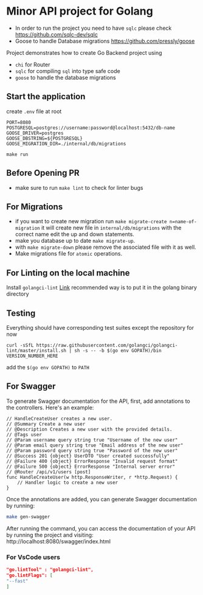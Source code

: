 # Minor API project for Golang

* In order to run the project you need to have `sqlc` please check https://github.com/sqlc-dev/sqlc
* Goose to handle Database migrations https://github.com/pressly/goose

Project demonstrates how to create Go Backend project using
* `chi` for Router
* `sqlc` for compiling `sql` into type safe code
* `goose` to handle the database migrations

## Start the application

create `.env` file at root
```shell
PORT=8080
POSTGRESQL=postgres://username:password@localhost:5432/db-name
GOOSE_DRIVER=postgres
GOOSE_DBSTRING=${POSTGRESQL}
GOOSE_MIGRATION_DIR=./internal/db/migrations
```

```shell
make run
```

## Before Opening PR 
* make sure to run `make lint` to check for linter bugs

## For Migrations
* if you want to create new migration run `make migrate-create n=name-of-migration` it will create new file in `internal/db/migrations` with the correct name edit the up and down statements.
* make you database up to date `make migrate-up`.
* with `make migrate-down` please remove the associated file with it as well.
* Make migrations file for `atomic` operations.


## For Linting on the local machine
Install `golangci-lint` [Link](https://golangci-lint.run/welcome/install/) recommended way is to put it in the golang binary directory

## Testing 
Everything should have corresponding test suites except the repository for now

```shell 
curl -sSfL https://raw.githubusercontent.com/golangci/golangci-lint/master/install.sh | sh -s -- -b $(go env GOPATH)/bin VERSION_NUMBER_HERE
```

add the `$(go env GOPATH)` to `PATH`

## For Swagger 
To generate Swagger documentation for the API, first, add annotations to the controllers. Here's an example:
```
// HandleCreateUser creates a new user.
// @Summary Create a new user
// @Description Creates a new user with the provided details.
// @Tags user
// @Param username query string true "Username of the new user"
// @Param email query string true "Email address of the new user"
// @Param password query string true "Password of the new user"
// @Success 201 {object} UserDTO "User created successfully"
// @Failure 400 {object} ErrorResponse "Invalid request format"
// @Failure 500 {object} ErrorResponse "Internal server error"
// @Router /api/v1/users [post]
func HandleCreateUser(w http.ResponseWriter, r *http.Request) {
    // Handler logic to create a new user
}
```
Once the annotations are added, you can generate Swagger documentation by running:
```bash
make gen-swagger
```
After running the command, you can access the documentation of your API by running the project and visiting:
http://localhost:8080/swagger/index.html

### For VsCode users
```json
"go.lintTool" : "golangci-lint",
"go.lintFlags": [
"--fast"
]
```